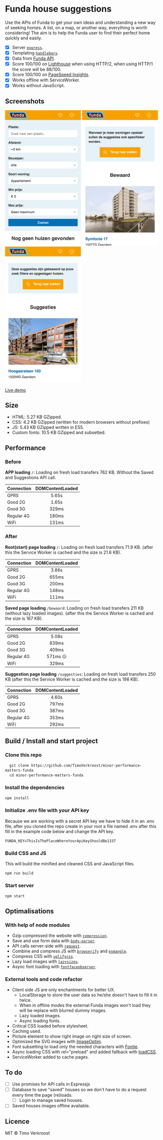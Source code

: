 # Funda house suggestions
Use the APIs of Funda to get your own ideas and understanding a new way of seeking homes. A list, on a map, or another way, everything is worth considering! The aim is to help the Funda user to find their perfect home quickly and easily.

* [x] Server [`express`](https://github.com/expressjs/express).
* [x] Templating [`handlebars`](https://github.com/pillarjs/hbs).
* [x] Data from [Funda API](http://www.funda.nl/).
* [x] Score 100/100 on [Lighthouse](https://github.com/GoogleChrome/lighthouse) when using HTTP/2, when using HTTP/1 the score will be 88/100.
* [x] Score 100/100 on [PageSpeed Insights](https://developers.google.com/speed/pagespeed/insights/?url=https%3A%2F%2Ffunda.timoverkroost.nl%2F).
* [X] Works offline with ServiceWorker.
* [X] Works without JavaScript.

## Screenshots
<img src="https://github.com/TimoVerkroost/minor-funda-suggestions/blob/master/repo-images/screenshot-zoeken.png" width="250"> <img src="https://github.com/TimoVerkroost/minor-funda-suggestions/blob/master/repo-images/screenshot-bewaard.png" width="250"> <img src="https://github.com/TimoVerkroost/minor-funda-suggestions/blob/master/repo-images/screenshot-suggesties.png" width="250">

[Live demo](https://funda-suggestions.herokuapp.com/)

## Size
* HTML: 5.27 KB GZipped.
* CSS: 4.2 KB GZipped (written for modern browsers without prefixes)
* JS: 5.43 KB GZipped written in ES5.
* Custom fonts: 10.5 KB GZipped and subsetted.

## Performance
### Before
**APP loading** `/`: Loading on fresh load transfers 762 KB. Without the Saved and Suggestions API call.

| **Connection**  | **DOMContentLoaded** |
| --------------- |:--------------------:|
| GPRS            | 5.65s                |
| Good 2G         | 1.65s                | 
| Good 3G         | 329ms                |
| Regular 4G      | 180ms                |  
| WiFi            | 131ms                |

### After
**Root(start) page loading** `/`: Loading on fresh load transfers 71.9 KB. (after this the Service Worker is cached and the size is 21.6 KB).

| **Connection**  | **DOMContentLoaded** |
| --------------- |:--------------------:|
| GPRS            | 3.86s                |
| Good 2G         | 655ms                | 
| Good 3G         | 200ms                |
| Regular 4G      | 148ms                |  
| WiFi            | 111ms                |

**Saved page loading** `/bewaard`: Loading on fresh load transfers 211 KB (without lazy loaded images). (after this the Service Worker is cached and the size is 167 KB).

| **Connection**  | **DOMContentLoaded**   |
| --------------- |:----------------------:|
| GPRS            | 5.08s                  |
| Good 2G         | 839ms                  | 
| Good 3G         | 409ms                  |
| Regular 4G      | 571ms :expressionless: |  
| WiFi            | 329ms                  |

**Suggestion page loading** `/suggesties`: Loading on fresh load transfers 250 KB (after this the Service Worker is cached and the size is 198 KB).

| **Connection**  | **DOMContentLoaded** |
| --------------- |:--------------------:|
| GPRS            | 4.60s                |
| Good 2G         | 797ms                | 
| Good 3G         | 387ms                |
| Regular 4G      | 353ms                |  
| WiFi            | 292ms                |

## Build / Install and start project 

### Clone this repo

```
  git clone https://github.com/TimoVerkroost/minor-performance-matters-funda
  cd minor-performance-matters-funda
```

### Install the dependencies
```
npm install
```

### Initialize .env file with your API key
Because we are working with a secret API key we have to hide it in an .env file, after you cloned the repo create in your root a file named .env after this fill in the example code below and change the API key.
```
FUNDA_KEY=ThisIsThePlaceWhereYourApiKeyShouldBe1337
```

### Build CSS and JS
This will build the minified and cleaned CSS and JavaScript files.
```
npm run build
```

### Start server
```
npm start
```

## Optimalisations

### With help of node modules
* Gzip compressed the website with [`compression`](https://github.com/expressjs/compression).
* Save and use form data with [`body-parser`](https://github.com/expressjs/body-parser).
* API calls server-side with [`request`](https://github.com/request/request).
* Combine and compress JS with [`browserify`](https://github.com/substack/node-browserify) and [`esmangle`](https://github.com/estools/esmangle).
* Compress CSS with [`uglifycss`](https://github.com/fmarcia/UglifyCSS).
* Lazy load images with [`lazysizes`](https://github.com/aFarkas/lazysizes).
* Async font loading with [`fontfaceobserver`](https://github.com/bramstein/fontfaceobserver).

### External tools and code refactor
* Client side JS are only enchantments for better UX.
  * LocalStorage to store the user data so he/she doesn't have to fill it in twice.
  * When in offline modes the external Funda images won't load they will be replace with blurred dummy images.
  * Lazy loaded images.
  * Async loading fonts.
* Critical CSS loaded before stylesheet.
* Caching used.
* Picture element to show right image on right size of screen.
* Optimized the SVG images with [ImageOptim](https://imageoptim.com/mac).
* Font subsetting to load only the needed characters with [Fontie](https://fontie.pixelsvsbytes.com/webfont-generator).
* Async loading CSS with rel="preload" and added fallback with [loadCSS](https://github.com/filamentgroup/loadCSS/).
* ServiceWorker added to cache pages.

## To do
* [ ] Use promises for API calls in Expressjs
* [ ] Database to save "saved" houses so we don't have to do a request every time the page (re)loads.
  * [ ] Login to manage saved houses.
* [ ] Saved houses images offline available.

## Licence
MIT © Timo Verkroost
